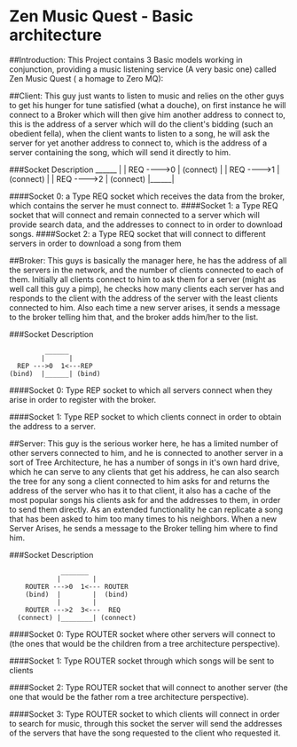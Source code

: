Zen Music Quest - Basic architecture
====================================
##Introduction:
This Project contains 3 Basic models working in conjunction, providing a music listening service (A very basic one) called Zen Music Quest ( a homage to Zero MQ):

##Client: 
This guy just wants to listen to music and relies on the other guys to get his hunger for tune satisfied (what a douche), on first instance he will connect to a Broker which will then give him another address to connect to, this is the address of a server which will do the client's bidding (such an obedient fella), when the client wants to listen to a song, he will ask the server for yet another address to connect to, which is the address of a server containing the song, which will send it directly to him.

###Socket Description
               ______
              |      |
       REQ ---->0    |
    (connect) |      |
       REQ ---->1    |
    (connect) |      |
       REQ ---->2    |
    (connect) |______|

####Socket 0: 
a Type REQ socket which receives the data from the broker, which contains the server he must connect to.
####Socket 1: 
a Type REQ socket that will connect  and remain connected to a server which will provide search data, and the addresses to connect to in order to download songs.
####Socket 2: 
a Type REQ socket that will connect to different servers in order to download a song from them

##Broker:
This guys is basically the manager here, he has the address of all the servers in the network, and the number of clients connected to each of them. Initially all clients connect to him to ask them for a server (might as well call this guy a pimp), he checks how many clients each server has and responds to the client with the address of the server with the least clients connected to him. Also each time a new server arises, it sends a message to the broker telling him that, and the broker adds him/her to the list.

###Socket Description

             ______
            |      |
      REP --->0  1<---REP
    (bind)  |______| (bind)

####Socket 0:
Type REP socket to which all servers connect when they arise in order to register with the broker.

####Socket 1:
Type REP socket to which clients connect in order to obtain the address to a server.

##Server:
This guy is the serious worker here, he has a limited number of other servers connected to him, and he is connected to another server in a sort of Tree Architecture, he has a number of songs in it's own hard drive, which he can serve to any clients that get his address, he can also search the tree for any song a client connected to him asks for and returns the address of the server who has it to that client, it also has a cache of the most popular songs his clients ask for and the addresses to them, in order to send them directly. As an extended functionality he can replicate a song that has been asked to him too many times to his neighbors. When a new Server Arises, he sends a message to the Broker telling him where to find him. 

###Socket Description

                 _______
                |        |
        ROUTER --->0  1<--- ROUTER
        (bind)  |        |  (bind)
                |        |
        ROUTER --->2  3<---  REQ
      (connect) |________| (connect)
      
####Socket 0:
Type ROUTER socket where other servers will connect to (the ones that would be the children from a tree architecture perspective).

####Socket 1:
Type ROUTER socket through which songs will be sent to clients

####Socket 2:
Type ROUTER socket that will connect to another server (the one that would be the father rom a tree architecture perspective).

####Socket 3:
Type ROUTER socket to which clients will connect in order to search for music, through this socket the server will send the addresses of the servers that have the song requested to the client who requested it.

